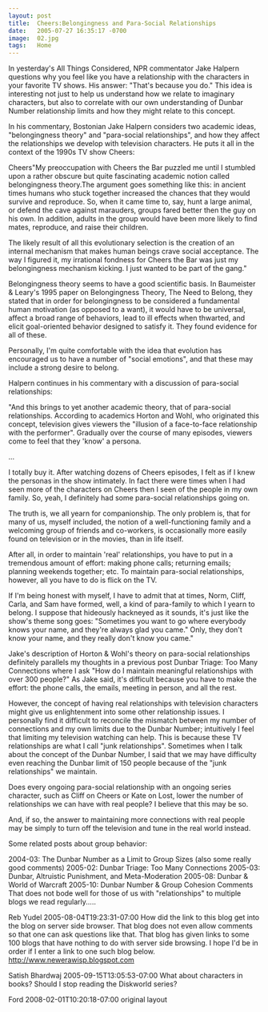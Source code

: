 ```yaml
---
layout: post
title:  Cheers:Belongingness and Para-Social Relationships
date:   2005-07-27 16:35:17 -0700
image:  02.jpg
tags:   Home
---
```


In yesterday's All Things Considered, NPR commentator Jake Halpern questions why you feel like you have a relationship with the characters in your favorite TV shows. His answer: "That's because you do." This idea is interesting not just to help us understand how we relate to imaginary characters, but also to correlate with our own understanding of Dunbar Number relationship limits and how they might relate to this concept.

In his commentary, Bostonian Jake Halpern considers two academic ideas, "belongingness theory" and "para-social relationships", and how they affect the relationships we develop with television characters. He puts it all in the context of the 1990s TV show Cheers:

Cheers"My preoccupation with Cheers the Bar puzzled me until I stumbled upon a rather obscure but quite fascinating academic notion called belongingness theory.The argument goes something like this: in ancient times humans who stuck together increased the chances that they would survive and reproduce. So, when it came time to, say, hunt a large animal, or defend the cave against marauders, groups fared better then the guy on his own. In addition, adults in the group would have been more likely to find mates, reproduce, and raise their children.

The likely result of all this evolutionary selection is the creation of an internal mechanism that makes human beings crave social acceptance. The way I figured it, my irrational fondness for Cheers the Bar was just my belongingness mechanism kicking. I just wanted to be part of the gang."

Belongingness theory seems to have a good scientific basis. In Baumeister & Leary's 1995 paper on Belongingness Theory, The Need to Belong, they stated that in order for belongingness to be considered a fundamental human motivation (as opposed to a want), it would have to be universal, affect a broad range of behaviors, lead to ill effects when thwarted, and elicit goal-oriented behavior designed to satisfy it. They found evidence for all of these.

Personally, I'm quite comfortable with the idea that evolution has encouraged us to have a number of "social emotions", and that these may include a strong desire to belong.

Halpern continues in his commentary with a discussion of para-social relationships:

"And this brings to yet another academic theory, that of para-social relationships. According to academics Horton and Wohl, who originated this concept, television gives viewers the "illusion of a face-to-face relationship with the performer". Gradually over the course of many episodes, viewers come to feel that they 'know' a persona.

...

I totally buy it. After watching dozens of Cheers episodes, I felt as if I knew the personas in the show intimately. In fact there were times when I had seen more of the characters on Cheers then I seen of the people in my own family. So, yeah, I definitely had some para-social relationships going on.

The truth is, we all yearn for companionship. The only problem is, that for many of us, myself included, the notion of a well-functioning family and a welcoming group of friends and co-workers, is occasionally more easily found on television or in the movies, than in life itself.

After all, in order to maintain 'real' relationships, you have to put in a tremendous amount of effort: making phone calls; returning emails; planning weekends together; etc. To maintain para-social relationships, however, all you have to do is flick on the TV.

If I'm being honest with myself, I have to admit that at times, Norm, Cliff, Carla, and Sam have formed, well, a kind of para-family to which I yearn to belong. I suppose that hideously hackneyed as it sounds, it's just like the show's theme song goes: "Sometimes you want to go where everybody knows your name, and they're always glad you came." Only, they don't know your name, and they really don't know you came."

Jake's description of Horton & Wohl's theory on para-social relationships definitely parallels my thoughts in a previous post Dunbar Triage: Too Many Connections where I ask "How do I maintain meaningful relationships with over 300 people?" As Jake said, it's difficult because you have to make the effort: the phone calls, the emails, meeting in person, and all the rest.

However, the concept of having real relationships with television characters might give us enlightenment into some other relationship issues. I personally find it difficult to reconcile the mismatch between my number of connections and my own limits due to the Dunbar Number; intuitively I feel that limiting my television watching can help. This is because these TV relationships are what I call "junk relationships". Sometimes when I talk about the concept of the Dunbar Number, I said that we may have difficulty even reaching the Dunbar limit of 150 people because of the "junk relationships" we maintain.

Does every ongoing para-social relationship with an ongoing series character, such as Cliff on Cheers or Kate on Lost, lower the number of relationships we can have with real people? I believe that this may be so.

And, if so, the answer to maintaining more connections with real people may be simply to turn off the television and tune in the real world instead.

Some related posts about group behavior:

2004-03: The Dunbar Number as a Limit to Group Sizes (also some really good comments)
2005-02: Dunbar Triage: Too Many Connections
2005-03: Dunbar, Altruistic Punishment, and Meta-Moderation
2005-08: Dunbar & World of Warcraft
2005-10: Dunbar Number & Group Cohesion
Comments
That does not bode well for those of us with "relationships" to multiple blogs we read regularly.....

Reb Yudel 2005-08-04T19:23:31-07:00
How did the link to this blog get into the blog on server side browser. That blog does not even allow comments so that one can ask questions like that. That blog has given links to some 100 blogs that have nothing to do with server side browsing. I hope I'd be in order if I enter a link to one such blog below. http://www.newerawisp.blogspot.com

Satish Bhardwaj 2005-09-15T13:05:53-07:00
What about characters in books? Should I stop reading the Diskworld series?

Ford 2008-02-01T10:20:18-07:00
original layout